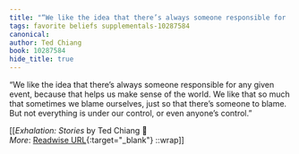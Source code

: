 ```yaml
---
title: "“We like the idea that there’s always someone responsible for ..."
tags: favorite beliefs supplementals-10287584
canonical: 
author: Ted Chiang
book: 10287584
hide_title: true
---
```


“We like the idea that there’s always someone responsible for any given event, because that helps us make sense of the world. We like that so much that sometimes we blame ourselves, just so that there’s someone to blame. But not everything is under our control, or even anyone’s control.”


[[<cite>_Exhalation: Stories_</cite> by Ted Chiang 📕<br>
_More_: [Readwise URL](https://readwise.io/open/256697416){:target="_blank"}
::wrap]]
